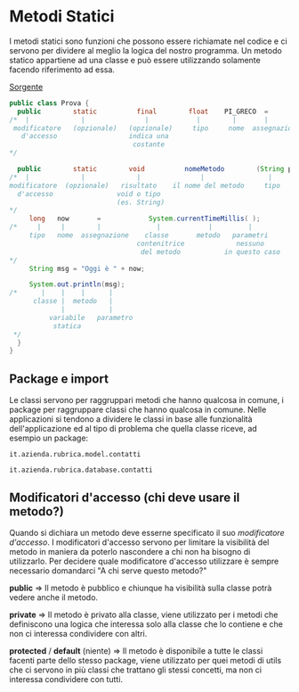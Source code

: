 Metodi Statici
==============

I metodi statici sono funzioni che possono essere richiamate nel codice e ci servono per dividere al meglio la logica del nostro programma. Un metodo statico appartiene ad una classe e può essere utilizzando solamente facendo riferimento ad essa.

[Sorgente](CorsoJava/src/it/r/corsi/java/lezione2/MetodiStatici.java)


```java
public class Prova {
  public        static          final        float    PI_GRECO  =           3.14f;
/*  |             |               |            |        |       |             |
 modificatore   (opzionale)   (opzionale)     tipo     nome  assegnazione   valore
   d'accesso                  indica una
                               costante
*/

  public        static        void          nomeMetodo        (String parametro1, String parametroN) {
/*  |             |             |               |                |        |     |
modificatore  (opzionale)   risultato    il nome del metodo     tipo    nome    |
  d'accesso                void o tipo                                          |
                           (es. String)                                   lista parametri
*/
     long   now       =            System.currentTimeMillis( );
/*     |     |        |              |            |         |
     tipo   nome  assegnazione    classe       metodo   parametri
                                contenitrice             nessuno
                                 del metodo           in questo caso
*/
     String msg = "Oggi è " + now;

     System.out.println(msg);
/*      |    |    |      |
      classe |  metodo   |
             |           |
          variabile   parametro
           statica
 */
  }
}
```


Package e import
-------
Le classi servono per raggruppari metodi che hanno qualcosa in comune, i package per raggruppare classi che hanno qualcosa in comune.
Nelle applicazioni si tendono a dividere le classi in base alle funzionalità dell'applicazione ed al tipo di problema che quella classe riceve, ad esempio un package:

    it.azienda.rubrica.model.contatti

    it.azienda.rubrica.database.contatti


Modificatori d'accesso (chi deve usare il metodo?)
-------
Quando si dichiara un metodo deve esserne specificato il suo _modificatore d'accesso_.
I modificatori d'accesso servono per limitare la visibilità del metodo in maniera da poterlo 	nascondere a chi non ha bisogno di utilizzarlo.
Per decidere quale modificatore d'accesso utilizzare è sempre necessario domandarci "A chi serve questo metodo?"

**public** => Il metodo è pubblico e chiunque ha visibilità sulla classe potrà vedere anche il metodo.

**private** => Il metodo è privato alla classe, viene utilizzato per i metodi che definiscono una logica che interessa solo alla classe che lo contiene e che non ci interessa condividere con altri.

**protected** / **default** (niente) => Il metodo è disponibile a tutte le classi facenti parte dello stesso package, viene utilizzato per quei metodi di utils che ci servono in più classi che trattano gli stessi concetti, ma non ci interessa condividere con tutti.
